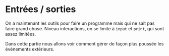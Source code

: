 # Entrées / sorties

On a maintenant les outils pour faire un programme mais qui ne sait pas faire grand chose.
Niveau interactions, on se limite à `input` et `print`, qui sont assez limitées.

Dans cette partie nous allons voir comment gérer de façon plus poussée les événements extérieurs.
